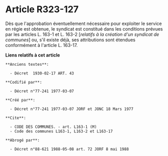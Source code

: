 # Article R323-127

Dès que l'approbation éventuellement nécessaire pour exploiter le service en régie est obtenue, le syndicat est constitué
dans les conditions prévues par les articles L. 163-1 et L. 163-2 [*relatifs à la création d'un syndicat de communes*] ou,
s'il existe déjà, ses attributions sont étendues conformément à l'article L. 163-17.

**Liens relatifs à cet article**

	**Anciens textes**:

	  - Décret  1930-02-17 ART. 43

	**Codifié par**:

	  - Décret n°77-241 1977-03-07

	**Créé par**:

	  - Décret n°77-241 1977-03-07 JORF et JONC 18 Mars 1977

	**Cite**:

	  - CODE DES COMMUNES. - art. L163-1 (M)
	  - Code des communes L163-1, L163-2 et L163-17

	**Abrogé par**:

	  - Décret n°88-621 1988-05-08 art. 72 JORF 8 mai 1988
